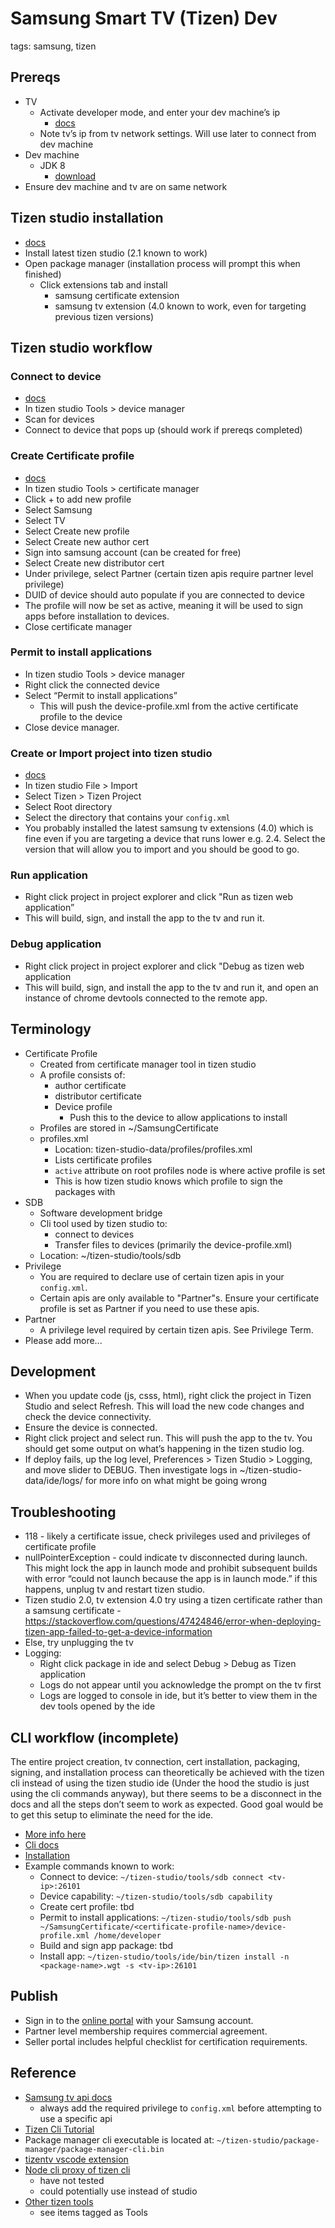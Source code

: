 # Samsung Smart TV (Tizen) Dev

tags: samsung, tizen

## Prereqs
* TV
  * Activate developer mode, and enter your dev machine’s ip
    * [docs](http://developer.samsung.com/tv/develop/getting-started/using-sdk/tv-device)
  * Note tv’s ip from tv network settings. Will use later to connect from dev machine
* Dev machine
  * JDK 8
    * [download](http://www.oracle.com/technetwork/java/javase/downloads/jdk8-downloads-2133151.html)
* Ensure dev machine and tv are on same network

## Tizen studio installation
* [docs](http://developer.samsung.com/tv/develop/getting-started/setting-up-sdk/installing-tv-sdk)
* Install latest tizen studio (2.1 known to work)
* Open package manager (installation process will prompt this when finished)
  * Click extensions tab and install
    * samsung certificate extension
    * samsung tv extension (4.0 known to work, even for targeting previous tizen versions)

## Tizen studio workflow
### Connect to device
* [docs](http://developer.samsung.com/tv/develop/getting-started/using-sdk/tv-device)
* In tizen studio Tools > device manager
* Scan for devices
* Connect to device that pops up (should work if prereqs completed)

### Create Certificate profile
* [docs](http://developer.samsung.com/tv/develop/getting-started/setting-up-sdk/creating-certificates)
* In tizen studio Tools > certificate manager
* Click + to add new profile
* Select Samsung
* Select TV
* Select Create new profile
* Select Create new author cert
* Sign into samsung account (can be created for free)
* Select Create new distributor cert
* Under privilege, select Partner (certain tizen apis require partner level privilege)
* DUID of device should auto populate if you are connected to device
* The profile will now be set as active, meaning it will be used to sign apps before installation to devices.
* Close certificate manager

### Permit to install applications
* In tizen studio Tools > device manager
* Right click the connected device
* Select “Permit to install applications”
  * This will push the device-profile.xml from the active certificate profile to the device
* Close device manager.

### Create or Import project into tizen studio
* [docs](http://developer.samsung.com/tv/develop/getting-started/creating-tv-applications)
* In tizen studio File > Import
* Select Tizen > Tizen Project
* Select Root directory
* Select the directory that contains your `config.xml`
* You probably installed the latest samsung tv extensions (4.0) which is fine even if you are targeting a device that runs lower e.g. 2.4. Select the version that will allow you to import and you should be good to go.

### Run application
* Right click project in project explorer and click "Run as tizen web application”
* This will build, sign, and install the app to the tv and run it.

### Debug application
* Right click project in project explorer and click "Debug as tizen web application
* This will build, sign, and install the app to the tv and run it, and open an instance of chrome devtools connected to the remote app.

## Terminology
* Certificate Profile
  * Created from certificate manager tool in tizen studio
  * A profile consists of:
    * author certificate
    * distributor certificate
    * Device profile
       * Push this to the device to allow applications to install
  * Profiles are stored in ~/SamsungCertificate
  * profiles.xml
    * Location: tizen-studio-data/profiles/profiles.xml
    * Lists certificate profiles
    * `active` attribute on root profiles node is where active profile is set
    * This is how tizen studio knows which profile to sign the packages with
* SDB
  * Software development bridge
  * Cli tool used by tizen studio to:
    * connect to devices
    * Transfer files to devices (primarily the device-profile.xml)
  * Location: ~/tizen-studio/tools/sdb
* Privilege
  * You are required to declare use of certain tizen apis in your `config.xml`.
  * Certain apis are only available to "Partner"s. Ensure your certificate profile is set as Partner if you need to use these apis.
* Partner
  * A privilege level required by certain tizen apis. See Privilege Term.
* Please add more...

## Development
* When you update code (js, csss, html), right click the project in Tizen Studio and select Refresh. This will load the new code changes and check the device connectivity.
* Ensure the device is connected.
* Right click project and select run. This will push the app to the tv. You should get some output on what’s happening in the tizen studio log.
* If deploy fails, up the log level, Preferences > Tizen Studio > Logging, and move slider to DEBUG. Then investigate logs in ~/tizen-studio-data/ide/logs/ for more info on what might be going wrong

## Troubleshooting
* 118 - likely a certificate issue, check privileges used and privileges of certificate profile
* nullPointerException - could indicate tv disconnected during launch. This might lock the app in launch mode and prohibit subsequent builds with error “could not launch because the app is in launch mode.” if this happens, unplug tv and restart tizen studio.
* Tizen studio 2.0, tv extension 4.0 try using a tizen certificate rather than a samsung certificate - https://stackoverflow.com/questions/47424846/error-when-deploying-tizen-app-failed-to-get-a-device-information
* Else, try unplugging the tv
* Logging:
  * Right click package in ide and select Debug > Debug as Tizen application
  * Logs do not appear until you acknowledge the prompt on the tv first
  * Logs are logged to console in ide, but it’s better to view them in the dev tools opened by the ide

## CLI workflow (incomplete)
The entire project creation, tv connection, cert installation, packaging, signing, and installation process can theoretically be achieved with the tizen cli instead of using the tizen studio ide (Under the hood the studio is just using the cli commands anyway), but there seems to be a disconnect in the docs and all the steps don’t seem to work as expected. Good goal would be to get this setup to eliminate the need for the ide.

* [More info here](http://stackoverflow.com/questions/38308306/how-to-install-apps-on-samsung-tizen-tv-from-command-line)
* [Cli docs](https://developer.tizen.org/development/tizen-studio/web-tools/cli)
* [Installation](https://developer.tizen.org/development/tizen-studio/download/installing-tizen-studio#cli_installer)
* Example commands known to work:
  * Connect to device: `~/tizen-studio/tools/sdb connect <tv-ip>:26101`
  * Device capability: `~/tizen-studio/tools/sdb capability`
  * Create cert profile: tbd
  * Permit to install applications: `~/tizen-studio/tools/sdb push ~/SamsungCertificate/<certificate-profile-name>/device-profile.xml /home/developer`
  * Build and sign app package: tbd
  * Install app: `~/tizen-studio/tools/ide/bin/tizen install -n <package-name>.wgt -s <tv-ip>:26101`

## Publish
* Sign in to the [online portal](https://seller.samsungapps.com/tv/portal/main) with your Samsung account.
* Partner level membership requires commercial agreement.
* Seller portal includes helpful checklist for certification requirements.

## Reference
* [Samsung tv api docs](http://developer.samsung.com/tv/develop/api-references/samsung-product-api-references)
  * always add the required privilege to `config.xml` before attempting to use a specific api
* [Tizen Cli Tutorial](https://developer.tizen.org/community/tip-tech/sample-web-application-development-using-command-line-interface)
* Package manager cli executable is located at: `~/tizen-studio/package-manager/package-manager-cli.bin`
* [tizentv vscode extension](https://marketplace.visualstudio.com/items?itemName=tizensdk.tizentv)
* [Node cli proxy of tizen cli](https://github.com/reaktor/tizendev)
  * have not tested
  * could potentially use instead of studio
* [Other tizen tools](https://developer.tizen.org/community/tizen-projects)
  * see items tagged as Tools
